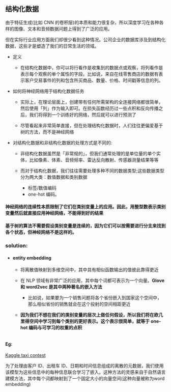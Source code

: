 
## 结构化数据
由于特征生成(比如 CNN 的卷积层)的本质和能力很复杂，所以深度学习在各种各样的图像、文本和音频数据问题上得到了广泛的应用。

但在实际行业应用方面我们却很少看到这种情况。公司企业的数据库涉及到结构化数据，这些才是塑造了我们的日常生活的领域。

- 定义
	- 在结构化数据中，你可以将行看作是收集到的数据点或观察，将列看作是表示每个观察的单个属性的字段。比如说，来自在线零售商店的数据有表示客户交易事件的列和包含所买商品、数量、价格、时间戳等信息的列。


- 如何将神经网络用于结构化数据任务
	- 实际上，在理论层面上，创建带有任何所需架构的全连接网络都很简单，然后使用「列」作为输入即可。在损失函数经历过一些点积和反向传播之后，我们将得到一个训练好的网络，然后就可以进行预测了

	- 尽管看起来非常简单直接，但在处理结构化数据时，人们往往更偏爱基于树的方法，而不是神经网络


- 对结构化数据和非结构化数据的处理方式是不同的:
	- 非结构化数据虽然是「非常规的」，但我们通常处理的是单位量的单个实体，比如像素、体素、音频频率、雷达反向散射、传感器测量结果等等
	- 而对于结构化数据，我们往往需要处理多种不同的数据类型;这些数据类型分为两大类：数值数据和类别数据

		- 标签/数值编码
		- one-hot 编码。

#### 神经网络的连续性本质限制了它们在类别变量上的应用。因此，用整型数表示类别变量然后就直接应用神经网络，不能得到好的结果


#### 基于树的算法不需要假设类别变量是连续的，因为它们可以按需要进行分支来找到各个状态，但神经网络不是这样的。


### solution:

- #### entity embedding
	- 将离散值映射到多维空间中，其中具有相似函数输出的值彼此靠得更近
	- 在 NLP 领域有非常广泛的应用，其中每个词都可表示为一个向量。__Glove 和 word2vec 是其中两种著名的嵌入方法__
		- 比如说，如果要为一个销售问题将各个省份嵌入到国家这个空间中，那么相似省份的销售就会在这个投射的空间相距更近
	
    - __因为我们不想在我们的类别变量的层次上做任何假设，所以我们将在欧几里得空间中学习到每个类别的更好表示。这个表示很简单，就等于 one-hot 编码与可学习的权重的点积__

![]()

#### Eg:

[Kaggle taxi contest](https://www.kaggle.com/c/pkdd-15-predict-taxi-service-trajectory-i)


为了处理由客户 ID、出租车 ID、日期和时间信息组成的离散的元数据，我们使用该模型为这些信息中的每种信息联合学习了嵌入。这种方法的灵感来自于自然语言建模方法，其中每个词都映射到了一个固定大小的向量空间(这种向量被称为word embedding)

